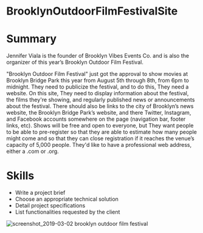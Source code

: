# BrooklynOutdoorFilmFestivalSite

# Summary


Jennifer Viala is the founder of Brooklyn Vibes Events Co. and is also the organizer of this year’s Brooklyn Outdoor Film Festival. 

"Brooklyn Outdoor Film Festival" just got the approval to show movies at Brooklyn Bridge Park this year from August 5th through 8th, from 6pm to midnight. 
They need to publicize the festival, and to do this, They need a website. On this site, They need to display information about the festival, the films they're showing, and regularly published news or announcements about the festival.
There should also be links to the city of Brooklyn’s news website, the Brooklyn Bridge Park’s website, and there Twitter, Instagram, and Facebook accounts somewhere on the page (navigation bar, footer links, etc). 
Shows will be free and open to everyone, but They want people to be able to pre-register so that they are able to estimate how many people might come and so that they can close registration if it reaches the venue’s capacity of 5,000 people.
They'd like to have a professional web address, either a .com or .org.

# Skills

- Write a project brief
- Choose an appropriate technical solution
- Detail project specifications
- List functionalities requested by the client


![screenshot_2019-03-02 brooklyn outdoor film festival](https://user-images.githubusercontent.com/41000818/53686573-17936580-3d29-11e9-9978-713707f370b3.png)


